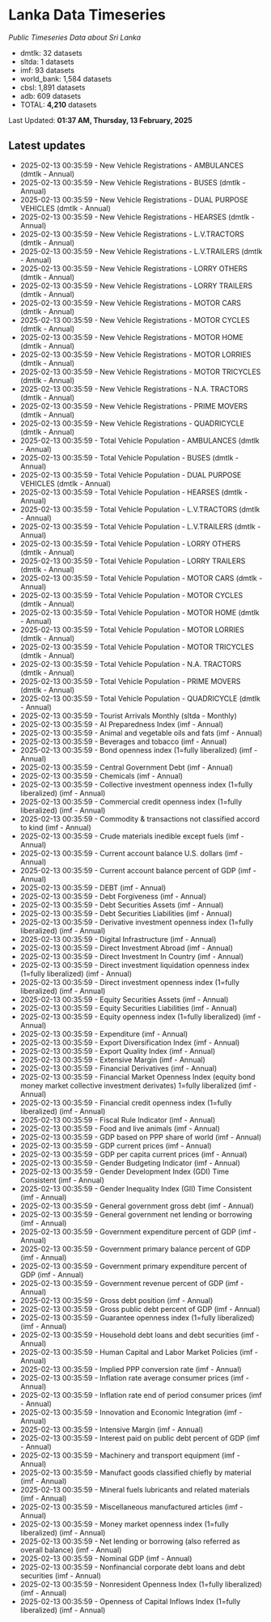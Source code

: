 # Lanka Data Timeseries
*Public Timeseries Data about Sri Lanka*

* dmtlk: 32 datasets
* sltda: 1 datasets
* imf: 93 datasets
* world_bank: 1,584 datasets
* cbsl: 1,891 datasets
* adb: 609 datasets
* TOTAL: **4,210** datasets

Last Updated: **01:37 AM, Thursday, 13 February, 2025**

## Latest updates

* 2025-02-13 00:35:59 - New Vehicle Registrations - AMBULANCES (dmtlk - Annual)
* 2025-02-13 00:35:59 - New Vehicle Registrations - BUSES (dmtlk - Annual)
* 2025-02-13 00:35:59 - New Vehicle Registrations - DUAL PURPOSE VEHICLES (dmtlk - Annual)
* 2025-02-13 00:35:59 - New Vehicle Registrations - HEARSES (dmtlk - Annual)
* 2025-02-13 00:35:59 - New Vehicle Registrations - L.V.TRACTORS (dmtlk - Annual)
* 2025-02-13 00:35:59 - New Vehicle Registrations - L.V.TRAILERS (dmtlk - Annual)
* 2025-02-13 00:35:59 - New Vehicle Registrations - LORRY OTHERS (dmtlk - Annual)
* 2025-02-13 00:35:59 - New Vehicle Registrations - LORRY TRAILERS (dmtlk - Annual)
* 2025-02-13 00:35:59 - New Vehicle Registrations - MOTOR CARS (dmtlk - Annual)
* 2025-02-13 00:35:59 - New Vehicle Registrations - MOTOR CYCLES (dmtlk - Annual)
* 2025-02-13 00:35:59 - New Vehicle Registrations - MOTOR HOME (dmtlk - Annual)
* 2025-02-13 00:35:59 - New Vehicle Registrations - MOTOR LORRIES (dmtlk - Annual)
* 2025-02-13 00:35:59 - New Vehicle Registrations - MOTOR TRICYCLES (dmtlk - Annual)
* 2025-02-13 00:35:59 - New Vehicle Registrations - N.A. TRACTORS (dmtlk - Annual)
* 2025-02-13 00:35:59 - New Vehicle Registrations - PRIME MOVERS (dmtlk - Annual)
* 2025-02-13 00:35:59 - New Vehicle Registrations - QUADRICYCLE (dmtlk - Annual)
* 2025-02-13 00:35:59 - Total Vehicle Population - AMBULANCES (dmtlk - Annual)
* 2025-02-13 00:35:59 - Total Vehicle Population - BUSES (dmtlk - Annual)
* 2025-02-13 00:35:59 - Total Vehicle Population - DUAL PURPOSE VEHICLES (dmtlk - Annual)
* 2025-02-13 00:35:59 - Total Vehicle Population - HEARSES (dmtlk - Annual)
* 2025-02-13 00:35:59 - Total Vehicle Population - L.V.TRACTORS (dmtlk - Annual)
* 2025-02-13 00:35:59 - Total Vehicle Population - L.V.TRAILERS (dmtlk - Annual)
* 2025-02-13 00:35:59 - Total Vehicle Population - LORRY OTHERS (dmtlk - Annual)
* 2025-02-13 00:35:59 - Total Vehicle Population - LORRY TRAILERS (dmtlk - Annual)
* 2025-02-13 00:35:59 - Total Vehicle Population - MOTOR CARS (dmtlk - Annual)
* 2025-02-13 00:35:59 - Total Vehicle Population - MOTOR CYCLES (dmtlk - Annual)
* 2025-02-13 00:35:59 - Total Vehicle Population - MOTOR HOME (dmtlk - Annual)
* 2025-02-13 00:35:59 - Total Vehicle Population - MOTOR LORRIES (dmtlk - Annual)
* 2025-02-13 00:35:59 - Total Vehicle Population - MOTOR TRICYCLES (dmtlk - Annual)
* 2025-02-13 00:35:59 - Total Vehicle Population - N.A. TRACTORS (dmtlk - Annual)
* 2025-02-13 00:35:59 - Total Vehicle Population - PRIME MOVERS (dmtlk - Annual)
* 2025-02-13 00:35:59 - Total Vehicle Population - QUADRICYCLE (dmtlk - Annual)
* 2025-02-13 00:35:59 - Tourist Arrivals Monthly (sltda - Monthly)
* 2025-02-13 00:35:59 - AI Preparedness Index (imf - Annual)
* 2025-02-13 00:35:59 - Animal and vegetable oils and fats (imf - Annual)
* 2025-02-13 00:35:59 - Beverages and tobacco (imf - Annual)
* 2025-02-13 00:35:59 - Bond openness index (1=fully liberalized) (imf - Annual)
* 2025-02-13 00:35:59 - Central Government Debt (imf - Annual)
* 2025-02-13 00:35:59 - Chemicals (imf - Annual)
* 2025-02-13 00:35:59 - Collective investment openness index (1=fully liberalized) (imf - Annual)
* 2025-02-13 00:35:59 - Commercial credit openness index (1=fully liberalized) (imf - Annual)
* 2025-02-13 00:35:59 - Commodity & transactions not classified accord to kind (imf - Annual)
* 2025-02-13 00:35:59 - Crude materials inedible except fuels (imf - Annual)
* 2025-02-13 00:35:59 - Current account balance U.S. dollars (imf - Annual)
* 2025-02-13 00:35:59 - Current account balance percent of GDP (imf - Annual)
* 2025-02-13 00:35:59 - DEBT (imf - Annual)
* 2025-02-13 00:35:59 - Debt Forgiveness (imf - Annual)
* 2025-02-13 00:35:59 - Debt Securities Assets (imf - Annual)
* 2025-02-13 00:35:59 - Debt Securities Liabilities (imf - Annual)
* 2025-02-13 00:35:59 - Derivative investment openness index (1=fully liberalized) (imf - Annual)
* 2025-02-13 00:35:59 - Digital Infrastructure (imf - Annual)
* 2025-02-13 00:35:59 - Direct Investment Abroad (imf - Annual)
* 2025-02-13 00:35:59 - Direct Investment In Country (imf - Annual)
* 2025-02-13 00:35:59 - Direct investment liquidation openness index (1=fully liberalized) (imf - Annual)
* 2025-02-13 00:35:59 - Direct investment openness index (1=fully liberalized) (imf - Annual)
* 2025-02-13 00:35:59 - Equity Securities Assets (imf - Annual)
* 2025-02-13 00:35:59 - Equity Securities Liabilities (imf - Annual)
* 2025-02-13 00:35:59 - Equity openness index (1=fully liberalized) (imf - Annual)
* 2025-02-13 00:35:59 - Expenditure (imf - Annual)
* 2025-02-13 00:35:59 - Export Diversification Index (imf - Annual)
* 2025-02-13 00:35:59 - Export Quality Index (imf - Annual)
* 2025-02-13 00:35:59 - Extensive Margin (imf - Annual)
* 2025-02-13 00:35:59 - Financial Derivatives (imf - Annual)
* 2025-02-13 00:35:59 - Financial Market Openness Index (equity bond money market collective investment derivates) 1=fully liberalized (imf - Annual)
* 2025-02-13 00:35:59 - Financial credit openness index (1=fully liberalized) (imf - Annual)
* 2025-02-13 00:35:59 - Fiscal Rule Indicator (imf - Annual)
* 2025-02-13 00:35:59 - Food and live animals (imf - Annual)
* 2025-02-13 00:35:59 - GDP based on PPP share of world (imf - Annual)
* 2025-02-13 00:35:59 - GDP current prices (imf - Annual)
* 2025-02-13 00:35:59 - GDP per capita current prices (imf - Annual)
* 2025-02-13 00:35:59 - Gender Budgeting Indicator (imf - Annual)
* 2025-02-13 00:35:59 - Gender Development Index (GDI) Time Consistent (imf - Annual)
* 2025-02-13 00:35:59 - Gender Inequality Index (GII) Time Consistent (imf - Annual)
* 2025-02-13 00:35:59 - General government gross debt (imf - Annual)
* 2025-02-13 00:35:59 - General government net lending or borrowing (imf - Annual)
* 2025-02-13 00:35:59 - Government expenditure percent of GDP (imf - Annual)
* 2025-02-13 00:35:59 - Government primary balance percent of GDP (imf - Annual)
* 2025-02-13 00:35:59 - Government primary expenditure percent of GDP (imf - Annual)
* 2025-02-13 00:35:59 - Government revenue percent of GDP (imf - Annual)
* 2025-02-13 00:35:59 - Gross debt position (imf - Annual)
* 2025-02-13 00:35:59 - Gross public debt percent of GDP (imf - Annual)
* 2025-02-13 00:35:59 - Guarantee openness index (1=fully liberalized) (imf - Annual)
* 2025-02-13 00:35:59 - Household debt loans and debt securities (imf - Annual)
* 2025-02-13 00:35:59 - Human Capital and Labor Market Policies (imf - Annual)
* 2025-02-13 00:35:59 - Implied PPP conversion rate (imf - Annual)
* 2025-02-13 00:35:59 - Inflation rate average consumer prices (imf - Annual)
* 2025-02-13 00:35:59 - Inflation rate end of period consumer prices (imf - Annual)
* 2025-02-13 00:35:59 - Innovation and Economic Integration (imf - Annual)
* 2025-02-13 00:35:59 - Intensive Margin (imf - Annual)
* 2025-02-13 00:35:59 - Interest paid on public debt percent of GDP (imf - Annual)
* 2025-02-13 00:35:59 - Machinery and transport equipment (imf - Annual)
* 2025-02-13 00:35:59 - Manufact goods classified chiefly by material (imf - Annual)
* 2025-02-13 00:35:59 - Mineral fuels lubricants and related materials (imf - Annual)
* 2025-02-13 00:35:59 - Miscellaneous manufactured articles (imf - Annual)
* 2025-02-13 00:35:59 - Money market openness index (1=fully liberalized) (imf - Annual)
* 2025-02-13 00:35:59 - Net lending or borrowing (also referred as overall balance) (imf - Annual)
* 2025-02-13 00:35:59 - Nominal GDP (imf - Annual)
* 2025-02-13 00:35:59 - Nonfinancial corporate debt loans and debt securities (imf - Annual)
* 2025-02-13 00:35:59 - Nonresident Openness Index (1=fully liberalized) (imf - Annual)
* 2025-02-13 00:35:59 - Openness of Capital Inflows Index (1=fully liberalized) (imf - Annual)